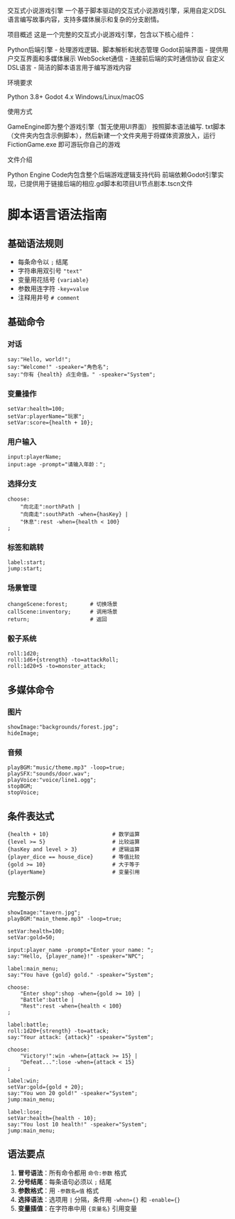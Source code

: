 交互式小说游戏引擎
一个基于脚本驱动的交互式小说游戏引擎，采用自定义DSL语言编写故事内容，支持多媒体展示和复杂的分支剧情。

项目概述
这是一个完整的交互式小说游戏引擎，包含以下核心组件：

Python后端引擎 - 处理游戏逻辑、脚本解析和状态管理
Godot前端界面 - 提供用户交互界面和多媒体展示
WebSocket通信 - 连接前后端的实时通信协议
自定义DSL语言 - 简洁的脚本语言用于编写游戏内容

环境要求

Python 3.8+
Godot 4.x
Windows/Linux/macOS

使用方式

GameEngine即为整个游戏引擎（暂无使用UI界面）
按照脚本语法编写. txt脚本（文件夹内包含示例脚本），然后新建一个文件夹用于将媒体资源放入，运行 FictionGame.exe 即可游玩你自己的游戏

文件介绍

Python Engine Code内包含整个后端游戏逻辑支持代码
前端依赖Godot引擎实现，已提供用于链接后端的相应.gd脚本和项目UI节点剧本.tscn文件

# 脚本语言语法指南

## 基础语法规则

- 每条命令以 `;` 结尾
- 字符串用双引号 `"text"`
- 变量用花括号 `{variable}`
- 参数用连字符 `-key=value`
- 注释用井号 `# comment`

## 基础命令

### 对话
```
say:"Hello, world!";
say:"Welcome!" -speaker="角色名";
say:"你有 {health} 点生命值。" -speaker="System";
```

### 变量操作
```
setVar:health=100;
setVar:playerName="玩家";
setVar:score={health + 10};
```

### 用户输入
```
input:playerName;
input:age -prompt="请输入年龄：";
```

### 选择分支
```
choose:
    "向北走":northPath |
    "向南走":southPath -when={hasKey} |
    "休息":rest -when={health < 100}
;
```

### 标签和跳转
```
label:start;
jump:start;
```

### 场景管理
```
changeScene:forest;       # 切换场景
callScene:inventory;      # 调用场景
return;                   # 返回
```

### 骰子系统
```
roll:1d20;
roll:1d6+{strength} -to=attackRoll;
roll:1d20+5 -to=monster_attack;
```

## 多媒体命令

### 图片
```
showImage:"backgrounds/forest.jpg";
hideImage;
```

### 音频
```
playBGM:"music/theme.mp3" -loop=true;
playSFX:"sounds/door.wav";
playVoice:"voice/line1.ogg";
stopBGM;
stopVoice;
```

## 条件表达式

```
{health + 10}                    # 数学运算
{level >= 5}                     # 比较运算
{hasKey and level > 3}           # 逻辑运算
{player_dice == house_dice}      # 等值比较
{gold >= 10}                     # 大于等于
{playerName}                     # 变量引用
```

## 完整示例

```
showImage:"tavern.jpg";
playBGM:"main_theme.mp3" -loop=true;

setVar:health=100;
setVar:gold=50;

input:player_name -prompt="Enter your name: ";
say:"Hello, {player_name}!" -speaker="NPC";

label:main_menu;
say:"You have {gold} gold." -speaker="System";

choose:
    "Enter shop":shop -when={gold >= 10} |
    "Battle":battle |
    "Rest":rest -when={health < 100}
;

label:battle;
roll:1d20+{strength} -to=attack;
say:"Your attack: {attack}" -speaker="System";

choose:
    "Victory!":win -when={attack >= 15} |
    "Defeat...":lose -when={attack < 15}
;

label:win;
setVar:gold={gold + 20};
say:"You won 20 gold!" -speaker="System";
jump:main_menu;

label:lose;
setVar:health={health - 10};
say:"You lost 10 health!" -speaker="System";
jump:main_menu;
```

## 语法要点

1. **冒号语法**：所有命令都用 `命令:参数` 格式
2. **分号结尾**：每条语句必须以 `;` 结尾
3. **参数格式**：用 `-参数名=值` 格式
4. **选择语法**：选项用 `|` 分隔，条件用 `-when={}` 和 `-enable={}`
5. **变量插值**：在字符串中用 `{变量名}` 引用变量
